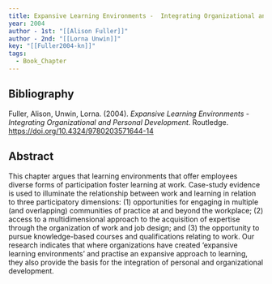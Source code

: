 ```yaml
---
title: Expansive Learning Environments -  Integrating Organizational and Personal Development
year: 2004
author - 1st: "[[Alison Fuller]]"
author - 2nd: "[[Lorna Unwin]]"
key: "[[Fuller2004-kn]]"
tags:
  - Book_Chapter
---
```


## Bibliography
Fuller, Alison, Unwin, Lorna. (2004). _Expansive Learning Environments -  Integrating Organizational and Personal Development_. Routledge. https://doi.org/10.4324/9780203571644-14


## Abstract
This chapter argues that learning environments that offer
employees diverse forms of participation foster learning at work.
Case-study evidence is used to illuminate the relationship
between work and learning in relation to three participatory
dimensions: (1) opportunities for engaging in multiple (and
overlapping) communities of practice at and beyond the workplace;
(2) access to a multidimensional approach to the acquisition of
expertise through the organization of work and job design; and
(3) the opportunity to pursue knowledge-based courses and
qualifications relating to work. Our research indicates that
where organizations have created ‘expansive learning
environments’ and practise an expansive approach to learning,
they also provide the basis for the integration of personal and
organizational development.
